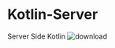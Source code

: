 # Kotlin-Server
Server Side Kotlin
![download](https://user-images.githubusercontent.com/80918746/130344165-3c518a07-d5ce-405b-b20b-6fbda11fadfa.png)
